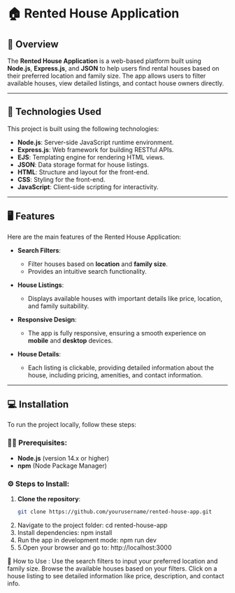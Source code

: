 # 🏠 **Rented House Application**

## 🚀 **Overview**
The **Rented House Application** is a web-based platform built using **Node.js**, **Express.js**, and **JSON** to help users find rental houses based on their preferred location and family size. The app allows users to filter available houses, view detailed listings, and contact house owners directly.

---

## 🔧 **Technologies Used**
This project is built using the following technologies:

- **Node.js**: Server-side JavaScript runtime environment.
- **Express.js**: Web framework for building RESTful APIs.
- **EJS**: Templating engine for rendering HTML views.
- **JSON**: Data storage format for house listings.
- **HTML**: Structure and layout for the front-end.
- **CSS**: Styling for the front-end.
- **JavaScript**: Client-side scripting for interactivity.

---

## 🖥️ **Features**
Here are the main features of the Rented House Application:

- **Search Filters**: 
   - Filter houses based on **location** and **family size**.
   - Provides an intuitive search functionality.

- **House Listings**: 
   - Displays available houses with important details like price, location, and family suitability.

- **Responsive Design**: 
   - The app is fully responsive, ensuring a smooth experience on **mobile** and **desktop** devices.

- **House Details**: 
   - Each listing is clickable, providing detailed information about the house, including pricing, amenities, and contact information.

---

## 💻 **Installation**

To run the project locally, follow these steps:

### 🧑‍💻 **Prerequisites**:
- **Node.js** (version 14.x or higher)
- **npm** (Node Package Manager)

### ⚙️ **Steps to Install**:

1. **Clone the repository**:
   ```bash
   git clone https://github.com/yourusername/rented-house-app.git
2. Navigate to the project folder:
   cd rented-house-app
3. Install dependencies: npm install
4. Run the app in development mode: npm run dev
5.  5.Open your browser and go to: http://localhost:3000


🎯 How to Use : 
Use the search filters to input your preferred location and family size.
Browse the available houses based on your filters.
Click on a house listing to see detailed information like price, description, and contact info.
